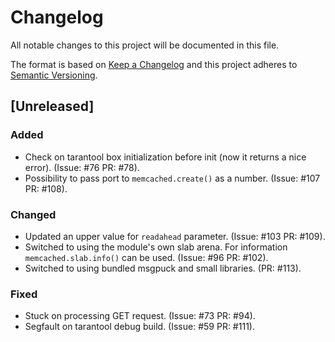 # Changelog

All notable changes to this project will be documented in this file.

The format is based on [Keep a Changelog](http://keepachangelog.com/en/1.0.0/)
and this project adheres to [Semantic Versioning](http://semver.org/spec/v2.0.0.html).

## [Unreleased]

### Added

- Check on tarantool box initialization before init (now it returns a nice
  error). (Issue: #76 PR: #78).
- Possibility to pass port to `memcached.create()` as a number.
  (Issue: #107 PR: #108).

### Changed

- Updated an upper value for `readahead` parameter. (Issue: #103 PR: #109).
- Switched to using the module's own slab arena. For information
  `memcached.slab.info()` can be used. (Issue: #96 PR: #102).
- Switched to using bundled msgpuck and small libraries. (PR: #113).

### Fixed

- Stuck on processing GET request. (Issue: #73 PR: #94).
- Segfault on tarantool debug build. (Issue: #59 PR: #111).
